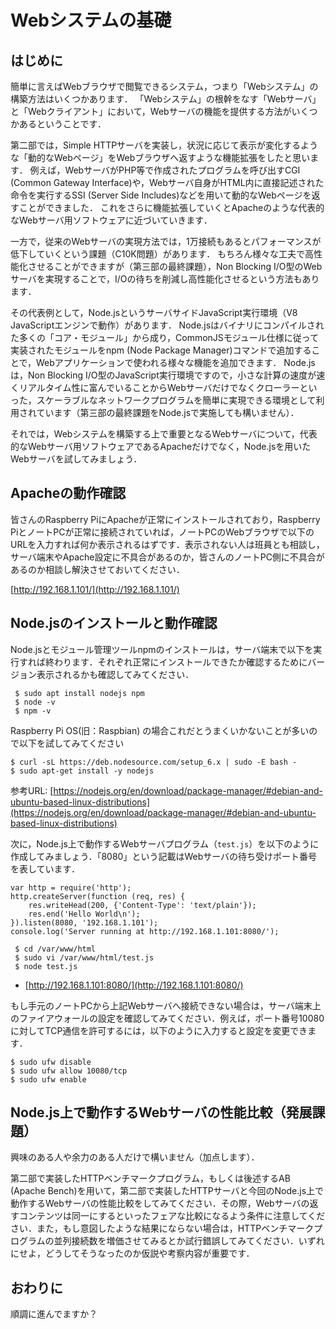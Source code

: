 # Webシステムの基礎

## はじめに

簡単に言えばWebブラウザで閲覧できるシステム，つまり「Webシステム」の構築方法はいくつかあります．
「Webシステム」の根幹をなす「Webサーバ」と「Webクライアント」において，Webサーバの機能を提供する方法がいくつかあるということです．

第二部では，Simple HTTPサーバを実装し，状況に応じて表示が変化するような「動的なWebページ」をWebブラウザへ返すような機能拡張をしたと思います．
例えば，WebサーバがPHP等で作成されたプログラムを呼び出すCGI (Common Gateway Interface)や，Webサーバ自身がHTML内に直接記述された命令を実行するSSI (Server Side Includes)などを用いて動的なWebページを返すことができました．
これをさらに機能拡張していくとApacheのような代表的なWebサーバ用ソフトウェアに近づいていきます．

一方で，従来のWebサーバの実現方法では，1万接続もあるとパフォーマンスが低下していくという課題（C10K問題）があります．
もちろん様々な工夫で高性能化させることができますが（第三部の最終課題），Non Blocking I/O型のWebサーバを実現することで，I/Oの待ちを削減し高性能化させるという方法もあります．

その代表例として，Node.jsというサーバサイドJavaScript実行環境（V8 JavaScriptエンジンで動作）があります．
Node.jsはバイナリにコンパイルされた多くの「コア・モジュール」から成り，CommonJSモジュール仕様に従って実装されたモジュールをnpm (Node Package Manager)コマンドで追加することで，Webアプリケーションで使われる様々な機能を追加できます．
Node.jsは，Non Blocking I/O型のJavaScript実行環境ですので，小さな計算の速度が速くリアルタイム性に富んでいることからWebサーバだけでなくクローラーといった，スケーラブルなネットワークプログラムを簡単に実現できる環境として利用されています（第三部の最終課題をNode.jsで実施しても構いません）．

それでは，Webシステムを構築する上で重要となるWebサーバについて，代表的なWebサーバ用ソフトウェアであるApacheだけでなく，Node.jsを用いたWebサーバを試してみましょう．

## Apacheの動作確認

皆さんのRaspberry PiにApacheが正常にインストールされており，Raspberry PiとノートPCが正常に接続されていれば，ノートPCのWebブラウザで以下のURLを入力すれば何か表示されるはずです．表示されない人は班員とも相談し，サーバ端末やApache設定に不具合があるのか，皆さんのノートPC側に不具合があるのか相談し解決させておいてください．

[http://192.168.1.101/](http://192.168.1.101/)

## Node.jsのインストールと動作確認

 Node.jsとモジュール管理ツールnpmのインストールは，サーバ端末で以下を実行すれば終わります．それぞれ正常にインストールできたか確認するためにバージョン表示されるかも確認してみてください．

```
 $ sudo apt install nodejs npm
 $ node -v
 $ npm -v
```

Raspberry Pi OS(旧：Raspbian) の場合これだとうまくいかないことが多いので以下を試してみてください

```
$ curl -sL https://deb.nodesource.com/setup_6.x | sudo -E bash -
$ sudo apt-get install -y nodejs
```

参考URL: [https://nodejs.org/en/download/package-manager/#debian-and-ubuntu-based-linux-distributions](https://nodejs.org/en/download/package-manager/#debian-and-ubuntu-based-linux-distributions)

次に，Node.js上で動作するWebサーバプログラム（`test.js`）を以下のように作成してみましょう．「8080」という記載はWebサーバの待ち受けポート番号を表しています．

```
var http = require('http');
http.createServer(function (req, res) {
    res.writeHead(200, {'Content-Type': 'text/plain'});
    res.end('Hello World\n');
}).listen(8080, '192.168.1.101');
console.log('Server running at http://192.168.1.101:8080/');
```

```
 $ cd /var/www/html
 $ sudo vi /var/www/html/test.js
 $ node test.js
```

-   [http://192.168.1.101:8080/](http://192.168.1.101:8080/)

もし手元のノートPCから上記Webサーバへ接続できない場合は，サーバ端末上のファイアウォールの設定を確認してみてください．例えば，ポート番号10080に対してTCP通信を許可するには，以下のように入力すると設定を変更できます．

```
$ sudo ufw disable
$ sudo ufw allow 10080/tcp
$ sudo ufw enable
```

## Node.js上で動作するWebサーバの性能比較（発展課題）

興味のある人や余力のある人だけで構いません（加点します）．

第二部で実装したHTTPベンチマークプログラム，もしくは後述するAB (Apache Bench)を用いて，第二部で実装したHTTPサーバと今回のNode.js上で動作するWebサーバの性能比較をしてみてください．その際，Webサーバの返すコンテンツは同一にするといったフェアな比較になるよう条件に注意してください．また，もし意図したような結果にならない場合は，HTTPベンチマークプログラムの並列接続数を増価させてみるとか試行錯誤してみてください．いずれにせよ，どうしてそうなったのか仮説や考察内容が重要です．

## おわりに

順調に進んでますか？
